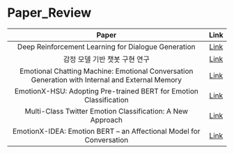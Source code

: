 # Paper_Review

|Paper|Link|
|:---:|:---:|
|Deep Reinforcement Learning for Dialogue Generation|[Link](https://arxiv.org/pdf/1606.01541.pdf)|
|감정 모델 기반 챗봇 구현 연구|[Link](http://www.riss.kr/search/detail/DetailView.do?p_mat_type=be54d9b8bc7cdb09&control_no=1c8aa0b6069e1616ffe0bdc3ef48d419)|
|Emotional Chatting Machine: Emotional Conversation Generation with Internal and External Memory|[Link](https://arxiv.org/pdf/1704.01074.pdf)|
|EmotionX-HSU: Adopting Pre-trained BERT for Emotion Classification|[Link](https://arxiv.org/pdf/1907.09669.pdf)|
|Multi-Class Twitter Emotion Classification: A New Approach|[Link](https://www.researchgate.net/publication/269670995_Multi-Class_Twitter_Emotion_Classification_A_New_Approach)|
|EmotionX-IDEA: Emotion BERT – an Affectional Model for Conversation|[Link](https://arxiv.org/pdf/1908.06264.pdf)|
